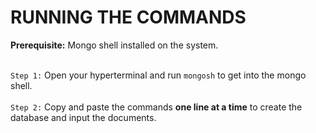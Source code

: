 # RUNNING THE COMMANDS

**Prerequisite:** Mongo shell installed on the system.<br><br>

`Step 1:` Open your hyperterminal and run `mongosh` to get into the mongo shell.<br><br>
`Step 2:` Copy and paste the commands **one line at a time** to create the database and input the documents.
